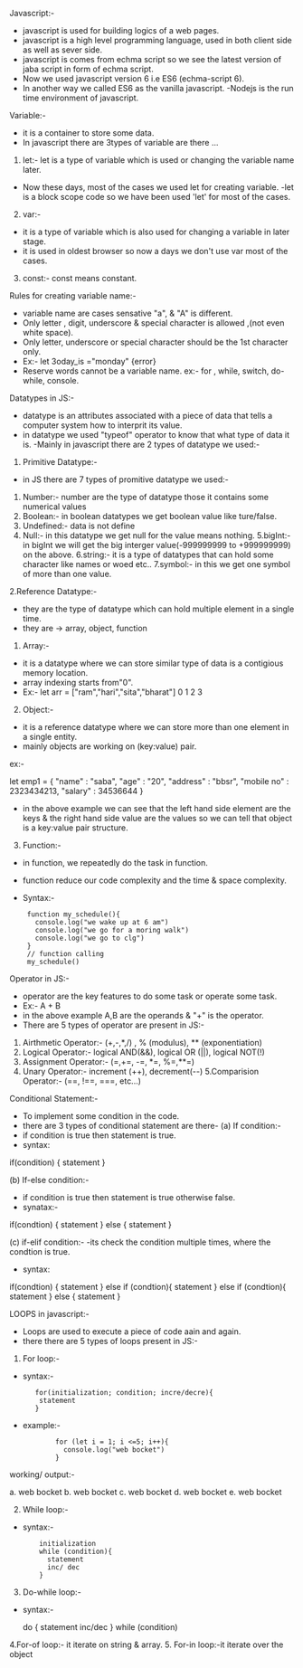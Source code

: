 Javascript:-

- javascript is used for building logics of a web pages.
- javascript is a high level programming language, used in both client side as well as sever side.
- javascript is comes from echma script  so we see the latest version of jaba script in form of echma script.
- Now we used javascript version 6 i.e ES6 (echma-script 6).
- In another way we called ES6 as the vanilla javascript.
-Nodejs is the run time environment of javascript.

Variable:-
- it is a container to store some data.
- In javascript there are 3types of variable are there ...
1. let:- 
let is a type of variable which is used or changing the variable name later.
- Now these days, most of the cases we used let for creating variable.
-let is a block scope code so we have been used 'let' for most of the cases.

2. var:-
- it is a type of variable which is also used for changing a variable in later stage.
- it is used in oldest browser so now a days we don't use var most of the cases.

3. const:- const means constant.

Rules for creating variable name:-

- variable name are cases sensative "a", & "A" is different.
- Only letter , digit, underscore & special character is allowed ,(not even white space).
- Only letter, underscore or special character should be the 1st character only.
- Ex:- let 3oday_is ="monday"  {error}
- Reserve words cannot be a variable name.
ex:- for , while, switch, do-while, console.

Datatypes in JS:-

- datatype is an attributes associated with a piece of data that tells a computer system how to interprit its value.
- in datatype we used "typeof" operator to know that what type of data it is.
-Mainly in javascript there are 2 types of datatype we used:-

1. Primitive Datatype:-

- in JS there are 7 types of promitive datatype we used:-
1. Number:- number are the type of datatype those it contains some numerical values
2. Boolean:- in boolean datatypes we get boolean value like ture/false.
3. Undefined:- data is not define
4. Null:- in this datatype we get null for the value means nothing.
5.bigInt:- in bigInt we will get the big interger value(-999999999 to +999999999) on the above.
6.string:- it is a type of datatypes that can hold some character like names or woed etc..
7.symbol:- in this we get one symbol of more than one value.

2.Reference Datatype:-

- they are the type of datatype which can hold multiple element in a single time.
- they are -> array, object, function 

1. Array:- 
- it is a datatype where we can store similar type of data is a contigious memory location.
- array indexing starts from"0".
- Ex:- let arr = ["ram","hari","sita","bharat"]
                   0       1      2      3

2. Object:-
- it is a reference datatype where we can store more than one element in a single entity.
- mainly objects are working on (key:value) pair.

ex:- 
  
   let emp1 = {
    "name" : "saba",
    "age" : "20",
    "address" : "bbsr",
    "mobile no" : 2323434213,
    "salary" : 34536644
   }

   - in the above example we can see that the left hand side element are the keys & the right hand side value are the values so we can tell that object is a key:value pair structure.

   3. Function:-
   - in function, we repeatedly do the task in function.
   - function reduce our code complexity and the time & space complexity.
   - Syntax:-
       
          function my_schedule(){
            console.log("we wake up at 6 am")
            console.log("we go for a moring walk")
            console.log("we go to clg")
          }
          // function calling
          my_schedule()


Operator in JS:-
  
  - operator are the key features to do some task or operate some task.
  - Ex:- A + B 
  - in the above example A,B are the operands & "+" is the operator.
  - There are 5 types of operator are present in JS:-

  1. Airthmetic Operator:- (+,-,*,/) , % (modulus), ** (exponentiation)
  2. Logical Operator:- logical AND(&&), logical OR (||), logical NOT(!)
  3. Assignment Operator:- (=,+=, -=, *=, %=,**=)
  4. Unary Operator:- increment (++), decrement(--)
  5.Comparision Operator:- (==, !==, ===, etc...)

  Conditional Statement:-
  - To implement some condition in the code.
  - there are 3 types of conditional statement are there-
  (a) If condition:- 
  - if condition is true then statement is true.
  - syntax:

   if(condition)
   {
   statement
   }

  (b) If-else condition:-
  - if condition is true then statement is true otherwise false.
  - synatax:-

  if(condtion)
  {
  statement
  } else {
  statement 
  }

  (c) if-elif condition:-
  -its check the condition multiple times, where the condtion is true.
  - syntax:

  if(condtion)
  {
  statement
  } else if (condtion){
  statement 
  }
  else if (condtion){
  statement 
  }
  else {
  statement 
  }


LOOPS in javascript:-

- Loops are used to execute a piece of code aain and again.
- there there are 5 types of loops present in JS:-
1. For loop:-

- syntax:-
    
         for(initialization; condition; incre/decre){
          statement
         }

- example:-

              for (let i = 1; i <=5; i++){
                console.log("web bocket")
              }

working/ output:-

a. web bocket
b. web bocket
c. web bocket
d. web bocket
e. web bocket

2. While loop:-

- syntax:-
    
          initialization
          while (condition){
            statement
            inc/ dec
          }


3. Do-while loop:-
- syntax:-

    do {
      statement
      inc/dec
    } while (condition)

4.For-of loop:-  it iterate on string & array.
5. For-in loop:-it iterate over the object
